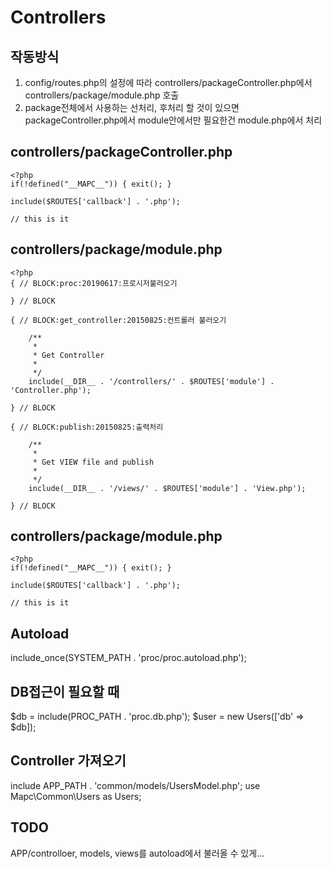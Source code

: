 Controllers
==================================================

작동방식
--------------------------------------------------

1. config/routes.php의 설정에 따라
  controllers/packageController.php에서
  controllers/package/module.php 호출
2. package전체에서 사용하는 선처리, 후처리 할 것이 있으면 packageController.php에서
  module안에서만 필요한건 module.php에서 처리

controllers/packageController.php
--------------------------------------------------
```
<?php
if(!defined("__MAPC__")) { exit(); }

include($ROUTES['callback'] . '.php');

// this is it
```

controllers/package/module.php
--------------------------------------------------
```
<?php
{ // BLOCK:proc:20190617:프로시저불러오기

} // BLOCK

{ // BLOCK:get_controller:20150825:컨트롤러 불러오기

    /**
     *
     * Get Controller
     *
     */
    include(__DIR__ . '/controllers/' . $ROUTES['module'] . 'Controller.php');

} // BLOCK

{ // BLOCK:publish:20150825:출력처리

    /**
     *
     * Get VIEW file and publish
     *
     */
    include(__DIR__ . '/views/' . $ROUTES['module'] . 'View.php');

} // BLOCK
```

controllers/package/module.php
--------------------------------------------------
```
<?php
if(!defined("__MAPC__")) { exit(); }

include($ROUTES['callback'] . '.php');

// this is it
```

Autoload
--------------------------------------------------
include_once(SYSTEM_PATH . 'proc/proc.autoload.php');


DB접근이 필요할 때
--------------------------------------------------
$db   = include(PROC_PATH . 'proc.db.php');
$user = new Users(['db' => $db]);


Controller 가져오기
--------------------------------------------------
include APP_PATH . 'common/models/UsersModel.php';
use Mapc\Common\Users as Users;


TODO
--------------------------------------------------
APP/controlloer, models, views를 autoload에서 불러올 수 있게...
